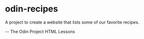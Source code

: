 # odin-recipes
A project to create a website that lists some of our favorite recipes.

-- The Odin Project HTML Lessons